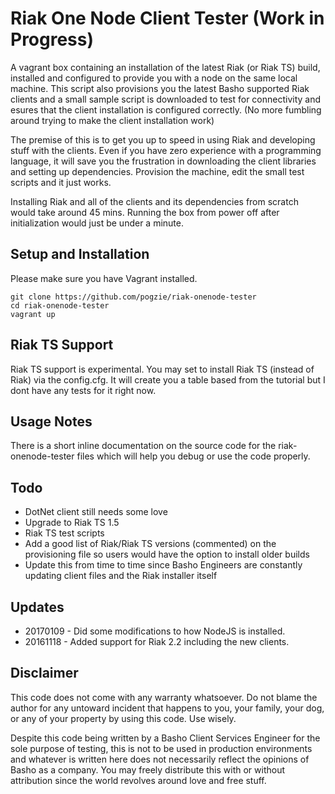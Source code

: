 # Riak One Node Client Tester (Work in Progress)

A vagrant box containing an installation of the latest Riak (or Riak TS) build, installed and configured to provide you with a node on the same local machine. This script also provisions you the latest Basho supported Riak clients and a small sample script is downloaded to test for connectivity and esures that the client installation is configured correctly. (No more fumbling around trying to make the client installation work)

The premise of this is to get you up to speed in using Riak and developing stuff with the clients. Even if you have zero experience with a programming language, it will save you the frustration in downloading the client libraries and setting up dependencies. Provision the machine, edit the small test scripts and it just works.

Installing Riak and all of the clients and its dependencies from scratch would take around 45 mins. Running the box from power off after initialization would just be under a minute.

## Setup and Installation
Please make sure you have Vagrant installed.

```
git clone https://github.com/pogzie/riak-onenode-tester
cd riak-onenode-tester
vagrant up
```

## Riak TS Support
Riak TS support is experimental. You may set to install Riak TS (instead of Riak) via the config.cfg. It will create you a table based from the tutorial but I dont have any tests for it right now.

## Usage Notes
There is a short inline documentation on the source code for the riak-onenode-tester files which will help you debug or use the code properly.

## Todo
* DotNet client still needs some love
* Upgrade to Riak TS 1.5
* Riak TS test scripts
* Add a good list of Riak/Riak TS versions (commented) on the provisioning file so users would have the option to install older builds
* Update this from time to time since Basho Engineers are constantly updating client files and the Riak installer itself

## Updates
* 20170109 - Did some modifications to how NodeJS is installed. 
* 20161118 - Added support for Riak 2.2 including the new clients.

## Disclaimer
This code does not come with any warranty whatsoever. Do not blame the author for any untoward incident that happens to you, your family, your dog, or any of your property by using this code. Use wisely.

Despite this code being written by a Basho Client Services Engineer for the sole purpose of testing, this is not to be used in production environments and whatever is written here does not necessarily reflect the opinions of Basho as a company. You may freely distribute this with or without attribution since the world revolves around love and free stuff.
